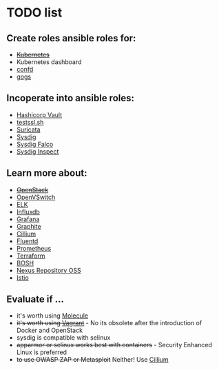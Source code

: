 # TODO list

## Create roles ansible roles for:

- ~~[Kubernetes]~~
- Kubernetes dashboard
- [confd]
- [gogs]

## Incoperate into ansible roles:

- [Hashicorp Vault]
- [testssl.sh]
- [Suricata]
- [Sysdig]
- [Sysdig Falco]
- [Sysdig Inspect]

## Learn more about:

- ~~[OpenStack]~~
- [OpenVSwitch]
- [ELK]
- [Influxdb]
- [Grafana]
- [Graphite]
- [Cillium]
- [Fluentd]
- [Prometheus]
- [Terraform]
- [BOSH]
- [Nexus Repository OSS]
- [Istio]

## Evaluate if ...

- it's worth using [Molecule]
- ~~it's worth using [Vagrant]~~ - No its obsolete after the introduction of Docker and OpenStack
- sysdig is compatible with selinux
- ~~apparmor or selinux works best with containers~~ - Security Enhanced Linux is preferred
- ~~to use OWASP ZAP or Metasploit~~ Neither! Use [Cillium]

[bosh]: https://bosh.io/
[cillium]: https://github.com/cilium/cilium
[confd]: https://github.com/kelseyhightower/confd/blob/master/docs/installation.md
[elk]: https://www.elastic.co
[fluentd]: https://fluentd.io
[gogs]: https://github.com/gogits/gogs
[grafana]: https://grafana.com/
[graphite]: https://graphiteapp.org/
[hashicorp vault]: https://www.vaultproject.io/
[helm]: https://helm.sh/
[influxdb]: https://www.influxdata.com/
[istio]: https://istio.io
[kubernetes]: https://kubernetes.io/docs/setup/independent/install-kubeadm/
[molecule]: https://molecule.readthedocs.io/en/latest/installation.html
[nexus repository oss]: https://www.sonatype.com/nexus-repository-oss
[openstack]: https://www.openstack.org/software/start/
[openvswitch]: http://docs.openvswitch.org/en/latest/
[prometheus]: https://prometheus.io/
[suricata]: https://suricata-ids.org/docs/
[sysdig]: https://www.sysdig.org/install/
[sysdig falco]: https://github.com/draios/falco/wiki/How-to-Install-Falco-for-Linux
[sysdig inspect]: https://github.com/draios/sysdig-inspect
[terraform]: https://www.terraform.io/
[testssl.sh]: https://testssl.sh/
[vagrant]: https://www.vagrantup.com/downloads.html

